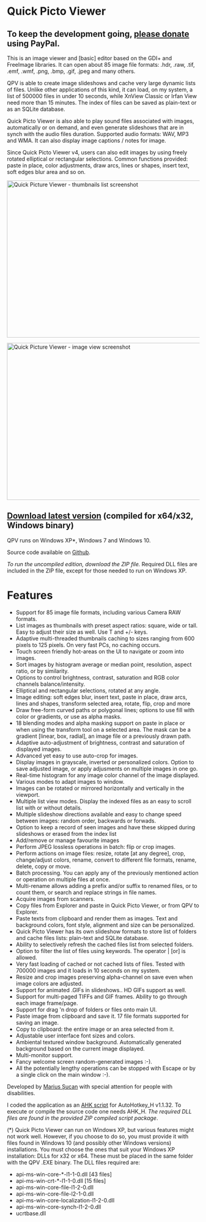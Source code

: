<h1>Quick Picto Viewer</h1>

<h2>To keep the development going, <a href="https://www.paypal.me/MariusSucan/10">please donate</a> using PayPal.</h2>

<p>This is an image viewer and [basic] editor based on the GDI+ and FreeImage libraries. It can open about 85 image file formats: .hdr, .raw, .tif, .emf, .wmf, .png, .bmp, .gif, .jpeg and many others.</p>

<p>QPV is able to create image slideshows and cache very large dynamic lists of files. Unlike other applications of this kind, it can load, on my system, a list of 500000 files in under 10 seconds, while XnView Classic or Irfan View need more than 15 minutes. The index of files can be saved as plain-text or as an SQLite database.</p>

<p>Quick Picto Viewer is also able to play sound files associated with images, automatically or on demand, and even generate slideshows that are in synch with the audio files duration. Supported audio formats: WAV, MP3 and WMA. It can also display image captions / notes for image.</p>

<p>Since Quick Picto Viewer v4, users can also edit images by using freely rotated elliptical or rectangular selections. Common functions provided: paste in place, color adjustments, draw arcs, lines or shapes, insert text, soft edges blur area and so on.</p>

<p width="600" height="410"><img width="600" height="410" alt="Quick Picture Viewer - thumbnails list screenshot" src="http://marius.sucan.ro/media/files/blog/ahk-scripts/images/quick-picto-viewer-screenshot.jpg"></p>

<p width="600" height="410"><img width="600" height="410" alt="Quick Picture Viewer - image view screenshot" src="http://marius.sucan.ro/media/files/blog/ahk-scripts/images/quick-picto-viewer-screenshot2.jpg"></p>


<h2><a href="http://marius.sucan.ro/media/files/blog/ahk-scripts/quick-picto-viewer-compiled.zip">Download latest version</a> (compiled for x64/x32, Windows binary)</h2>

<p>QPV runs on Windows XP*, Windows 7 and Windows 10.</p>

<p>Source code available on <a href="https://github.com/marius-sucan/Quick-Picto-Viewer">Github</a>.</p>

<p><em>To run the uncompiled edition, download the ZIP file.</em> Required DLL files are included in the ZIP file, except for those needed to run on Windows XP.</p>

<h1>Features</h1>

<ul>
<li>Support for 85 image file formats, including various Camera RAW formats.</li>
<li>List images as thumbnails with preset aspect ratios: square, wide or tall. Easy to adjust their size as well. Use T and +/- keys.</li>
<li>Adaptive multi-threaded thumbnails caching to sizes ranging from 600 pixels to 125 pixels. On very fast PCs, no caching occurs.</li>
<li>Touch screen friendly hot-areas on the UI to navigate or zoom into images.</li>
<li>Sort images by histogram average or median point, resolution, aspect ratio, or by similarity.</li>
<li>Options to control brightness, contrast, saturation and RGB color channels balance/intensity.</li>
<li>Elliptical and rectangular selections, rotated at any angle.</li>
<li>Image editing: soft edges blur, insert text, paste in place, draw arcs, lines and shapes, transform selected area, rotate, flip, crop and more</li>
<li>Draw free-form curved paths or polygonal lines; options to use fill with color or gradients, or use as alpha masks.</li>
<li>18 blending modes and alpha masking support on paste in place or when using the transform tool on a selected area. The mask can be a gradient [linear, box, radial], an image file or a previously drawn path.</li>
<li>Adaptive auto-adjustment of brightness, contrast and saturation of displayed images.</li>
<li>Advanced yet easy to use auto-crop for images.</li>
<li>Display images in grayscale, inverted or personalized colors. Option to save adjusted image, or apply adjusments on multiple images in one go.</li>
<li>Real-time histogram for any image color channel of the image displayed.</li>
<li>Various modes to adapt images to window.</li>
<li>Images can be rotated or mirrored horizontally and vertically in the viewport.</li>
<li>Multiple list view modes. Display the indexed files as an easy to scroll list with or without details.</li>
<li>Multiple slideshow directions available and easy to change speed between images: random order, backwards or forwads.</li>
<li>Option to keep a record of seen images and have these skipped during slideshows or erased from the index list</li>
<li>Add/remove or manage favourite images</li>
<li>Perform JPEG lossless operations in batch: flip or crop images.</li>
<li>Perform actions on image files: resize, rotate [at any degree], crop, change/adjust colors, rename, convert to different file formats, rename, delete, copy or move.</li>
<li>Batch processing. You can apply any of the previously mentioned action or operation on multiple files at once.</li>
<li>Multi-rename allows adding a prefix and/or suffix to renamed files, or to count them, or search and replace strings in file names.</li>
<li>Acquire images from scanners.</li>
<li>Copy files from Explorer and paste in Quick Picto Viewer, or from QPV to Explorer.</li>
<li>Paste texts from clipboard and render them as images. Text and background colors, font style, alignment and size can be personalized.</li>
<li>Quick Picto Viewer has its own slideshow formats to store list of folders and cache files lists: plain-text and SQLite database.</li>
<li>Ability to selectively refresh the cached files list from selected folders.</li>
<li>Option to filter the list of files using keywords. The operator | [or] is allowed.</li>
<li>Very fast loading of cached or not cached lists of files. Tested with 700000 images and it loads in 10 seconds on my system.</li>
<li>Resize and crop images preserving alpha-channel on save even when image colors are adjusted.</li>
<li>Support for animated .GIFs in slideshows.. HD GIFs support as well.</li>
<li>Support for multi-paged TIFFs and GIF frames. Ability to go through each image frame/page.</li>
<li>Support for drag 'n drop of folders or files onto main UI.</li>
<li>Paste image from clipboard and save it. 17 file formats supported for saving an image.</li>
<li>Copy to clipboard: the entire image or an area selected from it.</li>
<li>Adjustable user interface font sizes and colors.</li>
<li>Ambiental textured window background. Automatically generated background based on the current image displayed.</li>
<li>Multi-monitor support.</li>
<li>Fancy welcome screen random-generated images :-).</li>
<li>All the potentially lengthy operations can be stopped with Escape or by a single click on the main window :-).</li>
</ul> 

<p>Developed by <a href="http://marius.sucan.ro/">Marius Șucan</a> with special attention for people with disabilities.</p>

<p>I coded the application as an <a href="https://autohotkey.com/">AHK script</a> for AutoHotkey_H v1.1.32. To execute or compile the source code one needs AHK_H. <em>The required DLL files are found in the provided ZIP compiled script package</em>.</p>

<p>(*) Quick Picto Viewer can run on Windows XP, but various features might not work well. However, if you choose to do so, you must provide it with files found in Windows 10 (and possibly other Windows versions) installations. You must choose the ones that suit your Windows XP installation: DLLs for x32 or x64. These must be placed in the same folder with the QPV .EXE binary. The DLL files required are:</p>
<ul>
<li>api-ms-win-core-*-l1-1-0.dll [43 files]</li>
<li>api-ms-win-crt-*-l1-1-0.dll [15 files]</li>
<li>api-ms-win-core-file-l1-2-0.dll</li>
<li>api-ms-win-core-file-l2-1-0.dll</li>
<li>api-ms-win-core-localization-l1-2-0.dll</li>
<li>api-ms-win-core-synch-l1-2-0.dll</li>
<li>ucrtbase.dll</li>
</ul>
